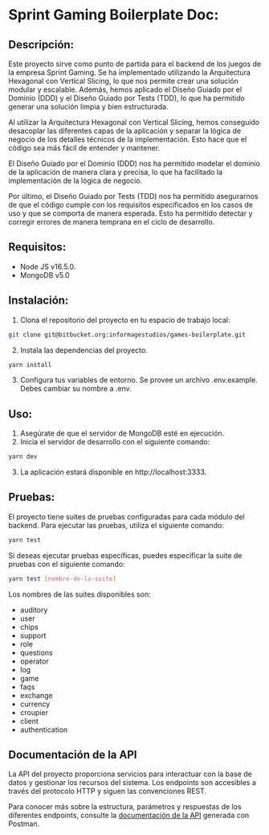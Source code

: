 # Sprint Gaming Boilerplate Doc:

## Descripción:

Este proyecto sirve como punto de partida para el backend de los juegos de la empresa Sprint Gaming. Se ha implementado utilizando la Arquitectura Hexagonal con Vertical Slicing, lo que nos permite crear una solución modular y escalable. Además, hemos aplicado el Diseño Guiado por el Dominio (DDD) y el Diseño Guiado por Tests (TDD), lo que ha permitido generar una solución limpia y bien estructurada.

Al utilizar la Arquitectura Hexagonal con Vertical Slicing, hemos conseguido desacoplar las diferentes capas de la aplicación y separar la lógica de negocio de los detalles técnicos de la implementación. Esto hace que el código sea más fácil de entender y mantener.

El Diseño Guiado por el Dominio (DDD) nos ha permitido modelar el dominio de la aplicación de manera clara y precisa, lo que ha facilitado la implementación de la lógica de negocio.

Por último, el Diseño Guiado por Tests (TDD) nos ha permitido asegurarnos de que el código cumple con los requisitos especificados en los casos de uso y que se comporta de manera esperada. Esto ha permitido detectar y corregir errores de manera temprana en el ciclo de desarrollo.

## Requisitos:

- Node JS v16.5.0.
- MongoDB v5.0

## Instalación:

1. Clona el repositorio del proyecto en tu espacio de trabajo local:

```bash
git clone git@bitbucket.org:informagestudios/games-boilerplate.git
```

2. Instala las dependencias del proyecto.

```bash
yarn install
```

3. Configura tus variables de entorno. Se provee un archivo .env.example. Debes cambiar su nombre a .env.

## Uso:

1. Asegúrate de que el servidor de MongoDB esté en ejecución.
2. Inicia el servidor de desarrollo con el siguiente comando:

```bash
yarn dev
```

3. La aplicación estará disponible en http://localhost:3333.

## Pruebas:

El proyecto tiene suites de pruebas configuradas para cada módulo del backend. Para ejecutar las pruebas, utiliza el siguiente comando:

```bash
yarn test
```

Si deseas ejecutar pruebas específicas, puedes especificar la suite de pruebas con el siguiente comando:

```bash
yarn test [nombre-de-la-suite]
```

Los nombres de las suites disponibles son:

- auditory
- user
- chips
- support
- role
- questions
- operator
- log
- game
- faqs
- exchange
- currency
- croupier
- client
- authentication

## Documentación de la API

La API del proyecto proporciona servicios para interactuar con la base de datos y gestionar los recursos del sistema. Los endpoints son accesibles a través del protocolo HTTP y siguen las convenciones REST.

Para conocer más sobre la estructura, parámetros y respuestas de los diferentes endpoints, consulte la [documentación de la API](https://documenter.getpostman.com/view/25411609/2s93eYUBv2) generada con Postman.
